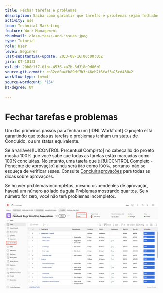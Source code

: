 ```yaml
---
title: Fechar tarefas e problemas
description: Saiba como garantir que tarefas e problemas sejam fechados antes de fechar um projeto no [!DNL  Workfront].
activity: use
team: Technical Marketing
feature: Work Management
thumbnail: close-tasks-and-issues.jpeg
type: Tutorial
role: User
level: Beginner
last-substantial-update: 2023-08-16T00:00:00Z
jira: KT-10133
exl-id: 20b8d1f7-01ba-4536-aa7b-3d318d9d86c0
source-git-commit: ec82cd0aafb89df7b3c46eb716faf3a25cd438a2
workflow-type: tm+mt
source-wordcount: '154'
ht-degree: 0%

---
```


# Fechar tarefas e problemas

Um dos primeiros passos para fechar um [!DNL Workfront] O projeto está garantindo que todas as tarefas e problemas tenham um status de Concluído, ou um status equivalente.

Se a variável [!UICONTROL Percentual Completo] no cabeçalho do projeto mostra 100% que você sabe que todas as tarefas estão marcadas como 100% concluídas. No entanto, uma tarefa que é [!UICONTROL Completo - Pendente de Aprovação] ainda será lido como 100%, portanto, não se esqueça de verificar esses. Consulte [Concluir aprovações](https://experienceleague.adobe.com/docs/workfront-learn/tutorials-workfront/manage-work/close-a-project/complete-approvals.html) para todas as dicas sobre aprovações.

Se houver problemas incompletos, mesmo os pendentes de aprovação, haverá um número ao lado da guia Problemas mostrando quantos. Se o número for zero, você não terá problemas incompletos.

![Exibição do projeto [!UICONTROL Percentual Completo] e problemas em aberto](assets/close-tasks-and-issues.png)

